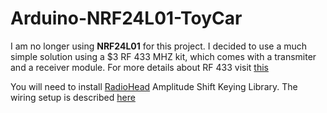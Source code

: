 # Arduino-NRF24L01-ToyCar

I am no longer using **NRF24L01** for this project.
I decided to use a much simple solution using a 
$3 RF 433 MHZ kit, which comes with a transmiter
and a receiver module. For more details about 
RF 433 visit
[this](https://www.instructables.com/id/RF-315433-MHz-Transmitter-receiver-Module-and-Ardu/)

You will need to install
[RadioHead](http://www.airspayce.com/mikem/arduino/RadioHead/) 
Amplitude Shift Keying Library. The wiring setup is described 
[here](https://dronebotworkshop.com/433mhz-rf-modules-arduino/)
